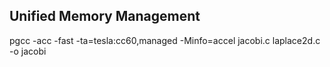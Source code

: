 ## Unified Memory Management

pgcc -acc -fast -ta=tesla:cc60,managed -Minfo=accel jacobi.c laplace2d.c -o jacobi